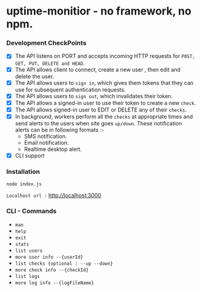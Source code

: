 
# uptime-monitior - no framework, no npm.

### Development CheckPoints

- [x] The API listens on PORT and accepts incoming HTTP requests for `POST, GET, PUT, DELETE and HEAD`.
- [x] The API allows client to connect, create a new user , then edit and delete the user.
- [x] The API allows users to `sign in`, which gives them tokens that they can use for subsequent authentication requests.
- [x] The API allows users to `sign out`, which invalidates their token.
- [x] The API allows a signed-in user to use their token to create a new `check`.
- [x] The API allows signed-in user to EDIT or DELETE any of their `checks`.
- [x] In background, workers perform all the `checks` at appropriate times and send alerts to the users when site goes `up/down`. These notification alerts can be in following formats :-
    * SMS notification.
    * Email notification.
    * Realtime desktop alert.
- [x] CLI support

### Installation

```
node index.js
```
`Localhost url :` [http://localhost:3000](http://localhost:3000)


### CLI - Commands

* `man`
* `help`
* `exit`
* `stats`
* `list users`
* `more user info --{userId}`
* `list checks {optional : --up --down}`
* `more check info --{checkId}`
* `list logs`
* `more log info --{logFileName}`
